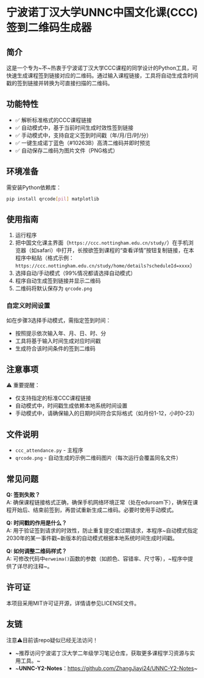 # 宁波诺丁汉大学UNNC中国文化课(CCC)签到二维码生成器

## 简介
这是一个专为~不~热衷于宁波诺丁汉大学CCC课程的同学设计的Python工具，可快速生成课程签到链接对应的二维码。通过输入课程链接，工具将自动生成含时间戳的签到链接并转换为可直接扫描的二维码。

## 功能特性
- ✅ 解析标准格式的CCC课程链接
- ✅ 自动模式中，基于当前时间生成时效性签到链接
- ✅ 手动模式中，支持自定义签到时间戳（年/月/日/时/分）
- ✅ 一键生成诺丁蓝色（#10263B）高清二维码并即时预览
- ✅ 自动保存二维码为图片文件（PNG格式）

## 环境准备
需安装Python依赖库：
```bash
pip install qrcode[pil] matplotlib
```

## 使用指南
1. 运行程序
2. 把中国文化课主界面（`https://ccc.nottingham.edu.cn/study/`）在手机浏览器（如safari）中打开，长按欲签到课程的“查看详情”按钮复制链接，在本程序中粘贴（格式示例：`https://ccc.nottingham.edu.cn/study/home/details?scheduleId=xxxx`）
3. 选择自动/手动模式（99%情况都请选择自动模式）
4. 程序自动生成签到链接并显示二维码
5. 二维码将默认保存为 `qrcode.png`

### 自定义时间设置
如在步骤3选择手动模式，需指定签到时间：
- 按照提示依次输入年、月、日、时、分
- 工具将基于输入时间生成对应时间戳
- 生成符合该时间条件的签到二维码

## 注意事项
⚠️ 重要提醒：
- 仅支持指定的标准CCC课程链接
- 自动模式中，时间戳生成依赖本地系统时间设置
- 手动模式中，请确保输入的日期时间符合实际格式（如月份1-12，小时0-23）

## 文件说明
- `ccc_attendance.py` - 主程序
- `qrcode.png` - 自动生成的示例二维码图片（每次运行会覆盖同名文件）

## 常见问题
**Q: 签到失败？**  
A: 确保课程链接格式正确，确保手机网络环境正常（处在eduroam下），确保在课程开始后、结束前签到，再尝试重新生成二维码。必要时使用手动模式。

**Q: 时间戳的作用是什么？**  
A: 用于验证签到请求的时效性，防止重复提交或过期请求，本程序~自动模式指定2030年的某一事件戳~新版本的自动模式根据本地系统时间生成时间戳。

**Q: 如何调整二维码样式？**  
A: 可修改代码中`erweima()`函数的参数（如颜色、容错率、尺寸等），~程序中提供了详尽的注释~。

## 许可证
本项目采用MIT许可证开源，详情请参见LICENSE文件。

## 友链
注意⚠️目前该repo疑似已经无法访问！
- ~推荐访问宁波诺丁汉大学二年级学习笔记仓库，获取更多课程学习资源与实用工具。~
- ~**UNNC-Y2-Notes**：https://github.com/ZhangJiayi24/UNNC-Y2-Notes~
